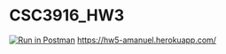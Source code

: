 # CSC3916_HW3
[![Run in Postman](https://run.pstmn.io/button.svg)](https://app.getpostman.com/run-collection/d295db1736d40597688a#?env%5BHW3_env%5D=W3sia2V5IjoiYmFzZV91cmwiLCJ2YWx1ZSI6Imh0dHBzOi8vaHczLWFtYW51ZWwuaGVyb2t1YXBwLmNvbSIsImVuYWJsZWQiOnRydWV9LHsia2V5IjoidXNlcm5hbWUiLCJ2YWx1ZSI6ImFtYW4iLCJlbmFibGVkIjp0cnVlfSx7ImtleSI6InBhc3N3b3JkIiwidmFsdWUiOiJhbWFudWVsIiwiZW5hYmxlZCI6dHJ1ZX0seyJrZXkiOiJ0b2tlbiIsInZhbHVlIjoie3thY2Nlc3NfdG9rZW59fSIsImVuYWJsZWQiOnRydWV9XQ==)
https://hw5-amanuel.herokuapp.com/

